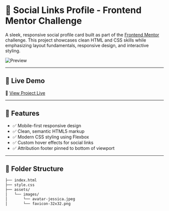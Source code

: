 # 💼 Social Links Profile - Frontend Mentor Challenge

A sleek, responsive social profile card built as part of the [Frontend Mentor](https://www.frontendmentor.io) challenge. This project showcases clean HTML and CSS skills while emphasizing layout fundamentals, responsive design, and interactive styling.

![Preview](./assets/images/preview.jpg) <!-- Replace with actual preview image path -->

---

## 🚀 Live Demo
🔗 [View Project Live](https://mohaniish2208.github.io/Social-Links-Profile/)

---

## 📌 Features

- ✅ Mobile-first responsive design
- ✅ Clean, semantic HTML5 markup
- ✅ Modern CSS styling using Flexbox
- ✅ Custom hover effects for social links
- ✅ Attribution footer pinned to bottom of viewport

---

## 📂 Folder Structure

```bash
├── index.html
├── style.css
├── assets/
│   └── images/
│       └── avatar-jessica.jpeg
│       └── favicon-32x32.png
